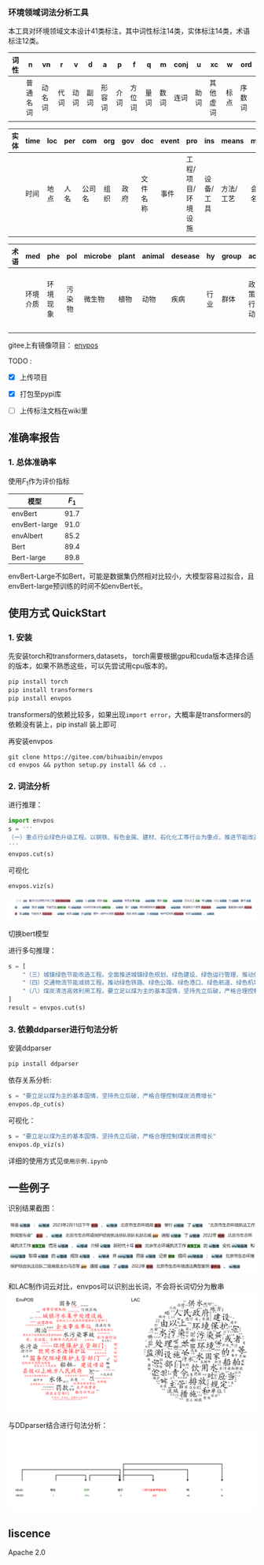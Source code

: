 ### 环境领域词法分析工具


本工具对环境领域文本设计41类标注，其中词性标注14类，实体标注14类，术语标注12类。

| 词性 | n        | vn     | r    | v    | d    | a      | p    | f      | q    | m    | conj | u    | xc       | w    | ord |
| ---- | -------- | ------ | ---- | ---- | ---- | ------ | ---- | ------ | ---- | ---- | ---- | ---- | -------- | ---- | ---- |
|      | 普通名词 | 动名词 | 代词 | 动词 | 副词 | 形容词 | 介词 | 方位词 | 量词 | 数词 | 连词 | 助词 | 其他虚词 | 标点 | 序数词 |
|      |          |        |      |      |      |        |      |        |      |      |      |      |          |      |       |

| 实体 | time | loc  | per  | com    | org  | gov  | doc      | event | pro                            | ins             | means           | meet   | code | c              |
| ---- | ---- | ---- | ---- | ------ | ---- | ---- | -------- | ----- | ------------------------------ | --------------- | --------------- | ------ | ---- | -------------- |
|      | 时间 | 地点 | 人名 | 公司名 | 组织 | 政府 | 文件名称 | 事件  | 工程/<br />项目/<br />环境设施 | 设备/<br />工具 | 方法/<br />工艺 | 会议名 | 编码 | 其他<br />专名 |
|      |      |      |      |        |      |      |          |       |                                |                 |                 |        |      |                |

| 术语 | med            | phe            | pol    | microbe | plant | animal | desease | hy   | group | act            | policy         | b    | env                |
| ---- | -------------- | -------------- | ------ | ------- | ----- | ------ | ------- | ---- | ----- | -------------- | -------------- | ---- | ------------------ |
|      | 环境<br />介质 | 环境<br />现象 | 污染物 | 微生物  | 植物  | 动物   | 疾病    | 行业 | 群体  | 政策<br />行动 | 政策<br />工具 | 属性 | 其他<br />环境术语 |
|      |                |                |        |         |       |        |         |      |       |                |                |      |                    |


gitee上有镜像项目：
[envpos](https://gitee.com/bihuaibin/envpos)

TODO :
- [x] 上传项目
- [x] 打包至pypi库
- [ ] 上传标注文档在wiki里


## 准确率报告
### 1. 总体准确率
使用$F_1$作为评价指标

| 模型 | $F_1$ | 
| ---- | ---- |
| envBert | 91.7 |
| envBert-large | 91.0 |
| envAlbert | 85.2 |
| Bert | 89.4 |
| Bert-large | 89.8 |
envBert-Large不如Bert，可能是数据集仍然相对比较小，大模型容易过拟合，且envBert-large预训练的时间不如envBert长。



## 使用方式 QuickStart

### 1. 安装
先安装torch和transformers,datasets，
torch需要根据gpu和cuda版本选择合适的版本，如果不熟悉这些，可以先尝试用cpu版本的。
```bash
pip install torch
pip install transformers
pip install envpos
```
transformers的依赖比较多，如果出现`import error`，大概率是transformers的依赖没有装上，pip install 装上即可


再安装envpos
```
git clone https://gitee.com/bihuaibin/envpos
cd envpos && python setup.py install && cd ..
```

### 2. 词法分析
进行推理：
```python
import envpos
s = '''
（一）重点行业绿色升级工程。以钢铁、有色金属、建材、石化化工等行业为重点，推进节能改造和污染物深度治理。推广高效精馏系统、高温高压干熄焦、富氧强化熔炼等节能技术，鼓励将高炉—转炉长流程炼钢转型为电炉短流程炼钢。
'''
envpos.cut(s)
```

可视化
```python
envpos.viz(s)
```
![](fig/viz.png)

切换bert模型

进行多句推理：
```python
s = [
    "（三）城镇绿色节能改造工程。全面推进城镇绿色规划、绿色建设、绿色运行管理，推动低碳城市、韧性城市、海绵城市、“无废城市”建设。",
    "（四）交通物流节能减排工程。推动绿色铁路、绿色公路、绿色港口、绿色航道、绿色机场建设，有序推进充换电、加注（气）、加氢、港口机场岸电等基础设施建设。",
    "（八）煤炭清洁高效利用工程。要立足以煤为主的基本国情，坚持先立后破，严格合理控制煤炭消费增长，抓好煤炭清洁高效利用，推进存量煤电机组节煤降耗改造、供热改造、灵活性改造“三改联动”，持续推动煤电机组超低排放改造。"
]
result = envpos.cut(s)
```

### 3. 依赖ddparser进行句法分析
安装ddparser
```bash
pip install ddparser
```
依存关系分析:
```python
s = "要立足以煤为主的基本国情，坚持先立后破，严格合理控制煤炭消费增长"
envpos.dp_cut(s)
```

可视化：
```python
s = "要立足以煤为主的基本国情，坚持先立后破，严格合理控制煤炭消费增长"
envpos.dp_viz(s)
```

详细的使用方式见`使用示例.ipynb`


## 一些例子

识别结果截图：

![](fig/recognize.png)



和LAC制作词云对比，envpos可以识别出长词，不会将长词切分为散串
![envpos结果](fig/compare.png)


与DDparser结合进行句法分析：
![](fig/ddparser.svg)


## liscence

Apache 2.0


